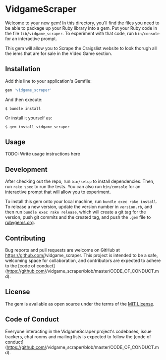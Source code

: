 # VidgameScraper

Welcome to your new gem! In this directory, you'll find the files you need to be able to package up your Ruby library into a gem. Put your Ruby code in the file `lib/vidgame_scraper`. To experiment with that code, run `bin/console` for an interactive prompt.

This gem will allow you to Scrape the Craigslist website to look thorugh all the iems that are for sale in the Video Game section.

## Installation

Add this line to your application's Gemfile:

```ruby
gem 'vidgame_scraper'
```

And then execute:

    $ bundle install

Or install it yourself as:

    $ gem install vidgame_scraper

## Usage

TODO: Write usage instructions here

## Development

After checking out the repo, run `bin/setup` to install dependencies. Then, run `rake spec` to run the tests. You can also run `bin/console` for an interactive prompt that will allow you to experiment.

To install this gem onto your local machine, run `bundle exec rake install`. To release a new version, update the version number in `version.rb`, and then run `bundle exec rake release`, which will create a git tag for the version, push git commits and the created tag, and push the `.gem` file to [rubygems.org](https://rubygems.org).

## Contributing

Bug reports and pull requests are welcome on GitHub at https://github.com/<github username>/vidgame_scraper. This project is intended to be a safe, welcoming space for collaboration, and contributors are expected to adhere to the [code of conduct](https://github.com/<github username>/vidgame_scraper/blob/master/CODE_OF_CONDUCT.md).

## License

The gem is available as open source under the terms of the [MIT License](https://opensource.org/licenses/MIT).

## Code of Conduct

Everyone interacting in the VidgameScraper project's codebases, issue trackers, chat rooms and mailing lists is expected to follow the [code of conduct](https://github.com/<github username>/vidgame_scraper/blob/master/CODE_OF_CONDUCT.md).
